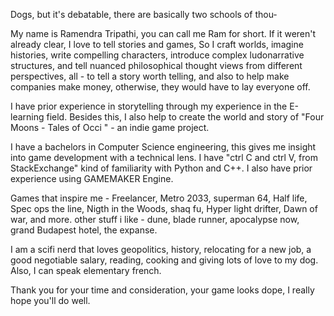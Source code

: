 Dogs, but it's debatable, there are basically two schools of thou-

My name is Ramendra Tripathi, you can call me Ram for short. If it weren't already clear, I love to tell stories and games, So I craft worlds, imagine histories, write compelling characters, introduce complex ludonarrative structures, and tell nuanced philosophical thought views from different perspectives, all - to tell a story worth telling, and also to help make companies make money, otherwise, they would have to lay everyone off.

I have prior experience in storytelling through my experience in the E-learning field. Besides this, I also help to create the world and story of "Four Moons - Tales of Occi " - an indie game project.

I have a bachelors in Computer Science engineering, this gives me insight into game development with a technical lens. I have "ctrl C and ctrl V, from StackExchange" kind of familiarity with Python and C++. I also have prior experience using GAMEMAKER Engine.

Games that inspire me - Freelancer, Metro 2033, superman 64, Half life, Spec ops the line, Nigth in the Woods, shaq fu, Hyper light drifter, Dawn of war,  and more. other stuff i like - dune, blade runner, apocalypse now, grand Budapest hotel, the expanse.

I am a scifi nerd that loves geopolitics, history, relocating for a new job, a good negotiable salary, reading, cooking and giving lots of love to my dog. Also, I can speak elementary french. 

Thank you for your time and consideration, your game looks dope, I really hope you'll do well.